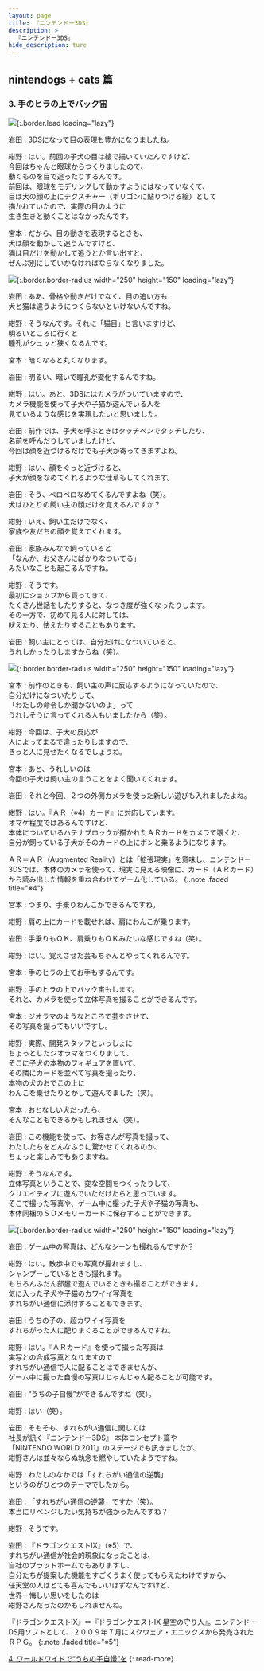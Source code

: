 ```yaml
---
layout: page
title: 『ニンテンドー3DS』
description: >
  『ニンテンドー3DS』
hide_description: ture
---
```


## nintendogs + cats 篇

### 3. 手のヒラの上でバック宙

![](/interviews/jp/3ds/hardware/vol1/img/mainvisual3.jpg){:.border.lead loading="lazy"}

岩田
: 3DSになって目の表現も豊かになりましたね。

紺野
: はい。前回の子犬の目は絵で描いていたんですけど、<br>今回はちゃんと眼球からつくりましたので、<br>動くものを目で追ったりするんです。<br>前回は、眼球をモデリングして動かすようにはなっていなくて、<br>目は犬の顔の上にテクスチャー（ポリゴンに貼りつける絵）として<br>描かれていたので、実際の目のように<br>生き生きと動くことはなかったんです。

宮本
: だから、目の動きを表現するときも、<br>犬は顔を動かして追うんですけど、<br>猫は目だけを動かして追うとか言い出すと、<br>ぜんぶ別にしていかなければならなくなりました。

![](/interviews/jp/3ds/hardware/vol1/img/photo7.jpg){:.border.border-radius width="250" height="150"  loading="lazy"}

岩田
: ああ、骨格や動きだけでなく、目の追い方も<br>犬と猫は違うようにつくらないといけないんですね。

紺野
: そうなんです。それに「猫目」と言いますけど、<br>明るいところに行くと<br>瞳孔がシュッと狭くなるんです。

宮本
: 暗くなると丸くなります。

岩田
: 明るい、暗いで瞳孔が変化するんですね。

紺野
: はい。あと、3DSにはカメラがついていますので、<br>カメラ機能を使って子犬や子猫が遊んでいる人を<br>見ているような感じを実現したいと思いました。

岩田
: 前作では、子犬を呼ぶときはタッチペンでタッチしたり、<br>名前を呼んだりしていましたけど、<br>今回は顔を近づけるだけでも子犬が寄ってきますよね。

紺野
: はい、顔をぐっと近づけると、<br>子犬が顔をなめてくれるような仕草もしてくれます。

岩田
: そう、ペロペロなめてくるんですよね（笑）。<br>犬はひとりの飼い主の顔だけを覚えるんですか？

紺野
: いえ、飼い主だけでなく、<br>家族や友だちの顔を覚えてくれます。

岩田
: 家族みんなで飼っていると<br>「なんか、お父さんにばかりなついてる」<br>みたいなことも起こるんですね。

紺野
: そうです。<br>最初にショップから買ってきて、<br>たくさん世話をしたりすると、なつき度が強くなったりします。<br>その一方で、初めて見る人に対しては、<br>吠えたり、怯えたりすることもあります。

岩田
: 飼い主にとっては、自分だけになついていると、<br>うれしかったりしますからね（笑）。

![](/interviews/jp/3ds/hardware/vol1/img/photo8.jpg){:.border.border-radius width="250" height="150"  loading="lazy"}

宮本
: 前作のときも、飼い主の声に反応するようになっていたので、<br>自分だけになついたりして、<br>「わたしの命令しか聞かないのよ」って<br>うれしそうに言ってくれる人もいましたから（笑）。

紺野
: 今回は、子犬の反応が<br>人によってまるで違ったりしますので、<br>きっと人に見せたくなるでしょうね。

宮本
: あと、うれしいのは<br>今回の子犬は飼い主の言うことをよく聞いてくれます。

岩田
: それと今回、２つの外側カメラを使った新しい遊びも入れましたよね。

紺野
: はい。『ＡＲ（※4）カード』に対応しています。<br>オマケ程度ではあるんですけど、<br>本体についているハテナブロックが描かれたＡＲカードをカメラで覗くと、<br>自分が飼っている子犬がそのカードの上にポンと乗るようになります。


ＡＲ＝ＡＲ（Augmented Reality）とは「拡張現実」を意味し、ニンテンドー3DSでは、本体のカメラを使って、現実に見える映像に、カード（ＡＲカード）から読み出した情報を重ね合わせてゲーム化している。
{:.note .faded title="※4"}

宮本
: つまり、手乗りわんこができるんですね。

紺野
: 肩の上にカードを載せれば、肩にわんこが乗ります。

岩田
: 手乗りもＯＫ、肩乗りもＯＫみたいな感じですね（笑）。

紺野
: はい。覚えさせた芸もちゃんとやってくれるんです。

宮本
: 手のヒラの上でお手もするんです。

紺野
: 手のヒラの上でバック宙もします。<br>それと、カメラを使って立体写真を撮ることができるんです。

宮本
: ジオラマのようなところで芸をさせて、<br>その写真を撮ってもいいですし。

紺野
: 実際、開発スタッフといっしょに<br>ちょっとしたジオラマをつくりまして、<br>そこに子犬の本物のフィギュアを置いて、<br>その隣にカードを並べて写真を撮ったり、<br>本物の犬のおでこの上に<br>わんこを乗せたりとかして遊んでました（笑）。

宮本
: おとなしい犬だったら、<br>そんなこともできるかもしれません（笑）。

岩田
: この機能を使って、お客さんが写真を撮って、<br>わたしたちをどんなふうに驚かせてくれるのか、<br>ちょっと楽しみでもありますね。

紺野
: そうなんです。<br>立体写真ということで、変な空間をつくったりして、<br>クリエイティブに遊んでいただけたらと思っています。<br>そこで撮った写真や、ゲーム中に撮った子犬や子猫の写真も、<br>本体同梱のＳＤメモリーカードに保存することができます。

![](/interviews/jp/3ds/hardware/vol1/img/photo9.jpg){:.border.border-radius width="250" height="150"  loading="lazy"}

岩田
: ゲーム中の写真は、どんなシーンも撮れるんですか？

紺野
: はい。散歩中でも写真が撮れますし、<br>シャンプーしているときも撮れます。<br>もちろんふだん部屋で遊んでいるときも撮ることができます。<br>気に入った子犬や子猫のカワイイ写真を<br>すれちがい通信に添付することもできます。

岩田
: うちの子の、超カワイイ写真を<br>すれちがった人に配りまくることができるんですね。

紺野
: はい。『ＡＲカード』を使って撮った写真は<br>実写との合成写真となりますので<br>すれちがい通信で人に配ることはできませんが、<br>ゲーム中に撮った自慢の写真はじゃんじゃん配ることが可能です。

岩田
: “うちの子自慢”ができるんですね（笑）。

紺野
: はい（笑）。

岩田
: そもそも、すれちがい通信に関しては<br>社長が訊く『ニンテンドー3DS』 本体コンセプト篇や<br>「NINTENDO WORLD 2011」のステージでも訊きましたが、<br>紺野さんは並々ならぬ執念を燃やしていたようですね。

紺野
: わたしのなかでは「すれちがい通信の逆襲」<br>というのがひとつのテーマでしたから。

岩田
: 「すれちがい通信の逆襲」ですか（笑）。<br>本当にリベンジしたい気持ちが強かったんですね？ 

紺野
: そうです。

岩田
: 『ドラゴンクエストIX』（※5）で、<br>すれちがい通信が社会的現象になったことは、<br>自社のプラットホームでもありますし、<br>自分たちが提案した機能をすごくうまく使ってもらえたわけですから、<br>任天堂の人はとても喜んでもいいはずなんですけど、<br>世界一悔しい思いをしたのは<br>紺野さんだったのかもしれませんね。


『ドラゴンクエストIX』＝『ドラゴンクエストIX 星空の守り人』。ニンテンドーDS用ソフトとして、２００９年７月にスクウェア・エニックスから発売されたＲＰＧ。
{:.note .faded title="※5"}



[4. ワールドワイドで“うちの子自慢”を](4.md)
{:.read-more}

